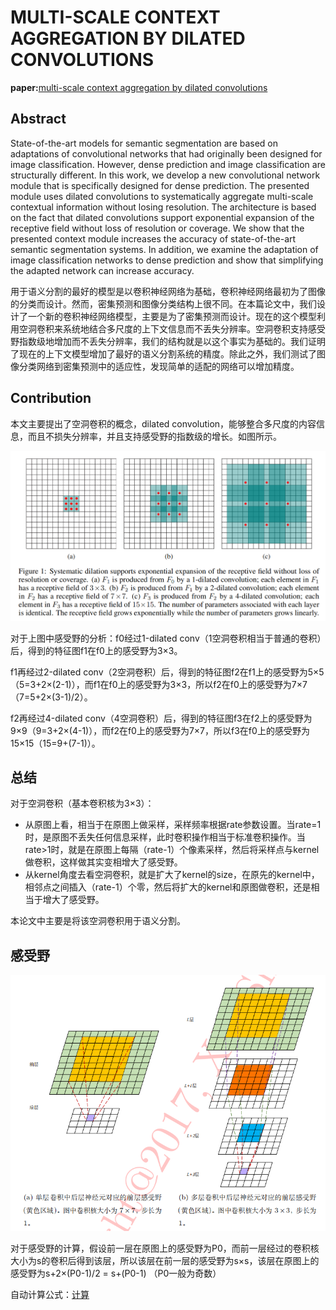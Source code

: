 # MULTI-SCALE CONTEXT AGGREGATION BY DILATED CONVOLUTIONS

**paper:**[multi-scale context aggregation by dilated convolutions](https://arxiv.org/abs/1511.07122)


## Abstract
State-of-the-art models for semantic segmentation are based on adaptations of convolutional networks that had originally been designed for image classification. However, dense prediction and image classification are structurally different. In this work, we develop a new convolutional network module that is specifically designed for dense prediction. The presented module uses dilated convolutions to systematically aggregate multi-scale contextual information without losing resolution. The architecture is based on the fact that dilated convolutions support exponential expansion of the receptive field without loss of resolution or coverage. We show that the presented context module increases the accuracy of state-of-the-art semantic segmentation systems. In addition, we examine the adaptation of image classification networks to dense prediction and show that simplifying the adapted network can increase accuracy.

用于语义分割的最好的模型是以卷积神经网络为基础，卷积神经网络最初为了图像的分类而设计。然而，密集预测和图像分类结构上很不同。在本篇论文中，我们设计了一个新的卷积神经网络模型，主要是为了密集预测而设计。现在的这个模型利用空洞卷积来系统地结合多尺度的上下文信息而不丢失分辨率。空洞卷积支持感受野指数级地增加而不丢失分辨率，我们的结构就是以这个事实为基础的。我们证明了现在的上下文模型增加了最好的语义分割系统的精度。除此之外，我们测试了图像分类网络到密集预测中的适应性，发现简单的适配的网络可以增加精度。

## Contribution
本文主要提出了空洞卷积的概念，dilated convolution，能够整合多尺度的内容信息，而且不损失分辨率，并且支持感受野的指数级的增长。如图所示。

![dilatedConv](dilatedConv.png)

对于上图中感受野的分析：f0经过1-dilated conv（1空洞卷积相当于普通的卷积）后，得到的特征图f1在f0上的感受野为3×3。

f1再经过2-dilated conv（2空洞卷积）后，得到的特征图f2在f1上的感受野为5×5（5=3+2×(2-1)），而f1在f0上的感受野为3×3，所以f2在f0上的感受野为7×7（7=5+2×(3-1)/2）。

f2再经过4-dilated conv（4空洞卷积）后，得到的特征图f3在f2上的感受野为9×9（9=3+2×(4-1)），而f2在f0上的感受野为7×7，所以f3在f0上的感受野为15×15（15=9+(7-1)）。

## 总结
对于空洞卷积（基本卷积核为3×3）：
- 从原图上看，相当于在原图上做采样，采样频率根据rate参数设置。当rate=1时，是原图不丢失任何信息采样，此时卷积操作相当于标准卷积操作。当rate>1时，就是在原图上每隔（rate-1）个像素采样，然后将采样点与kernel做卷积，这样做其实变相增大了感受野。
- 从kernel角度去看空洞卷积，就是扩大了kernel的size，在原先的kernel中，相邻点之间插入（rate-1）个零，然后将扩大的kernel和原图做卷积，还是相当于增大了感受野。


本论文中主要是将该空洞卷积用于语义分割。


## 感受野

![receptionField}](receptionField.png)

对于感受野的计算，假设前一层在原图上的感受野为P0，而前一层经过的卷积核大小为s的卷积后得到该层，所以该层在前一层的感受野为s×s，该层在原图上的感受野为s+2×(P0-1)/2 = s+(P0-1)  （P0一般为奇数）

自动计算公式：[计算](https://fomoro.com/projects/project/receptive-field-calculator)


